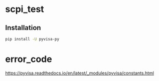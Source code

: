 # scpi_test

## Installation

```bash
pip install -U pyvisa-py
```
# error_code
https://pyvisa.readthedocs.io/en/latest/_modules/pyvisa/constants.html
